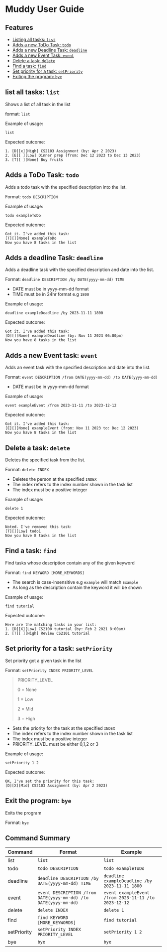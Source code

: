 # Muddy User Guide

## Features
- [Listing all tasks: `list`](https://tayruxin.github.io/ip/###list-command)
- [Adds a new ToDo Task: `todo`](https://tayruxin.github.io/ip/#adds-a-todo-task-todo) 
- [Adds a new Deadline Task: `deadline`](https://tayruxin.github.io/ip/#adds-a-deadline-task-deadline)
- [Adds a new Event Task: `event`](https://tayruxin.github.io/ip/#adds-a-new-event-task-event)
- [Delete a task: `delete`](https://tayruxin.github.io/ip/#delete-a-task-delete)
- [Find a task: `find`](https://tayruxin.github.io/ip/#find-a-task-find)
- [Set priority for a task: `setPriority`](https://tayruxin.github.io/ip/#set-priority-for-a-task-setpriority)
- [Exiting the program: `bye`](https://tayruxin.github.io/ip/#exit-the-program-bye) 

##  list all tasks: `list` 
Shows a list of all task in the list

format: `list`

Example of usage:

`list`

Expected outcome:

```
1. [D][x][High] CS2103 Assignment (by: Apr 2 2023)
2. [E][ ][Low] Dinner prep (from: Dec 12 2023 to Dec 13 2023)
3. [T][ ][None] Buy fruits 
```

## Adds a ToDo Task: `todo`
Adds a todo task with the specified description into the list.

Format: `todo DESCRIPTION`

Example of usage: 

`todo exampleToDo`

Expected outcome:

```
Got it. I've added this task:
[T][][None] exampleToDo
Now you have 8 tasks in the list
```

## Adds a deadline Task: `deadline`
Adds a deadline task with the specified description and date into the list.

Format: `deadline DESCRIPTION /by DATE(yyyy-mm-dd) TIME`

- DATE must be in yyyy-mm-dd format
- TIME must be in 24hr format e.g `1800`

Example of usage:

`deadline exampleDeadline /by 2023-11-11 1800`

Expected outcome:

```
Got it. I've added this task:
[D][][None] exampleDeadline (by: Nov 11 2023 06:00pm)
Now you have 8 tasks in the list
```

## Adds a new Event task: `event`
Adds an event task with the specified description and date into the list.

Format: `event DESCRIPTION /from DATE(yyyy-mm-dd) /to DATE(yyyy-mm-dd)`

- DATE must be in yyyy-mm-dd format

Example of usage:

`event exampleEvent /from 2023-11-11 /to 2023-12-12`

Expected outcome:

```
Got it. I've added this task:
[E][][None] exampleEvent (from: Nov 11 2023 to: Dec 12 2023)
Now you have 8 tasks in the list
```

## Delete a task: `delete`
Deletes the specified task from the list.

Format: `delete INDEX`

- Deletes the person at the specified `INDEX`
- The index refers to the index number shown in the task list
- The index must be a positive integer

Example of usage:

`delete 1`

Expected outcome:

```
Noted. I've removed this task:
[T][][Low] todo1
Now you have 8 tasks in the list
```

## Find a task: `find`
Find tasks whose description contain any of the given keyword

Format: `find KEYWORD [MORE_KEYWORDS]`

- The search is case-insensitive e.g `example` will match `Example`
- As long as the description contain the keyword it will be shown

Example of usage:

`find tutorial`

Expected outcome:

```
Here are the matching tasks in your list:
1. [D][X][Low] CS2100 tutorial (by: Feb 2 2021 8:00am)
2. [T][ ][High] Review CS2101 tutorial
```

## Set priority for a task: `setPriority`
Set priority got a given task in the list

Format: `setPriority INDEX PRIORITY_LEVEL`

> PRIORITY_LEVEL
> 
> 0 = None
> 
> 1 = Low
> 
> 2 = Mid
> 
> 3 = High

- Sets the priority for the task at the specified `INDEX`
- The index refers to the index number shown in the task list
- The index must be a positive integer
- PRIORITY_LEVEL must be either 0,1,2 or 3

Example of usage:

`setPriority 1 2`

Expected outcome:

```
OK, I've set the priority for this task: 
[D][X][Mid] CS2103 Assignment (by: Apr 2 2023)
```

## Exit the program: `bye`
Exits the program

Format: `bye`

## Command Summary
| Command     | Format                                                          | Example                                              |
|-------------|-----------------------------------------------------------------|------------------------------------------------------|
| list        | `list`                                                          | `list`                                               |
| todo        | `todo DESCRIPTION`                                              | `todo exampleToDo`                                   |
| deadline    | `deadline DESCRIPTION /by DATE(yyyy-mm-dd) TIME`                | `deadline exampleDeadline /by 2023-11-11 1800`       |
| event       | `event DESCRIPTION /from DATE(yyyy-mm-dd) /to DATE(yyyy-mm-dd)` | `event exampleEvent /from 2023-11-11 /to 2023-12-12` |
| delete      | `delete INDEX`                                                  | `delete 1`                                           |
| find        | `find KEYWORD [MORE_KEYWORDS]`                                  | `find tutorial`                                      |
| setPriority | `setPriority INDEX PRIORITY_LEVEL`                              | `setPriority 1 2`                                    |
| bye         | `bye`                                                           | `bye`                                                |




